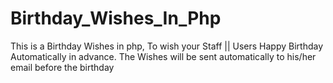 # Birthday_Wishes_In_Php
This is a Birthday Wishes in php, To wish your Staff || Users Happy Birthday Automatically in advance. The Wishes will be sent automatically to his/her email before the birthday
